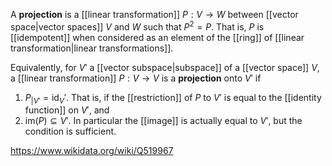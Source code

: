 A **projection** is a [[linear transformation]] $P:V\to W$ between [[vector space|vector spaces]] $V$ and $W$ such that $P^2 = P$. That is, $P$ is [[idempotent]] when considered as an element of the [[ring]] of [[linear transformation|linear transformations]].

Equivalently, for $V'$ a [[vector subspace|subspace]] of a [[vector space]] $V$, a [[linear transformation]] $P:V\to V$ is a **projection** onto $V'$ if 
1. $P_{|V'} = \text{id}_V'$. That is, if the [[restriction]] of $P$ to $V'$ is equal to the [[identity function]] on $V'$, and
2. $\text{im}(P) \subseteq V'$. In particular the [[image]] is actually equal to $V'$, but the condition is sufficient. 

https://www.wikidata.org/wiki/Q519967